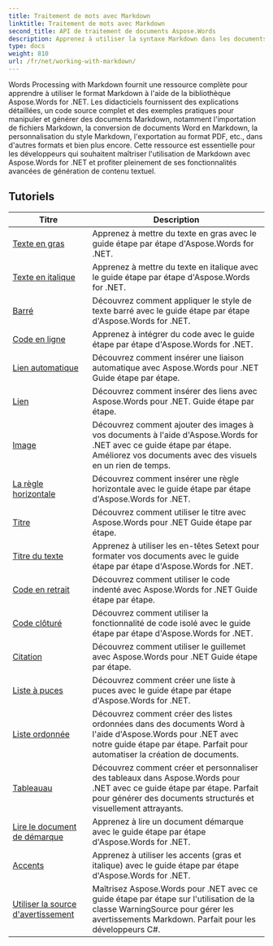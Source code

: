 ```yaml
---
title: Traitement de mots avec Markdown
linktitle: Traitement de mots avec Markdown
second_title: API de traitement de documents Aspose.Words
description: Apprenez à utiliser la syntaxe Markdown dans les documents Word à l'aide d'Aspose.Words for .NET avec ces didacticiels étape par étape et ces exemples pratiques.
type: docs
weight: 810
url: /fr/net/working-with-markdown/
---
```


Words Processing with Markdown fournit une ressource complète pour apprendre à utiliser le format Markdown à l'aide de la bibliothèque Aspose.Words for .NET. Les didacticiels fournissent des explications détaillées, un code source complet et des exemples pratiques pour manipuler et générer des documents Markdown, notamment l'importation de fichiers Markdown, la conversion de documents Word en Markdown, la personnalisation du style Markdown, l'exportation au format PDF, etc., dans d'autres formats et bien plus encore. Cette ressource est essentielle pour les développeurs qui souhaitent maîtriser l'utilisation de Markdown avec Aspose.Words for .NET et profiter pleinement de ses fonctionnalités avancées de génération de contenu textuel.

 ## Tutoriels
| Titre | Description |
| --- | --- |
| [Texte en gras](./bold-text/) | Apprenez à mettre du texte en gras avec le guide étape par étape d'Aspose.Words for .NET. |
| [Texte en italique](./italic-text/) | Apprenez à mettre du texte en italique avec le guide étape par étape d'Aspose.Words for .NET. |
| [Barré](./strikethrough/) | Découvrez comment appliquer le style de texte barré avec le guide étape par étape d'Aspose.Words for .NET. |
| [Code en ligne](./inline-code/) | Apprenez à intégrer du code avec le guide étape par étape d'Aspose.Words for .NET. |
| [Lien automatique](./autolink/) | Découvrez comment insérer une liaison automatique avec Aspose.Words pour .NET Guide étape par étape. |
| [Lien](./link/) | Découvrez comment insérer des liens avec Aspose.Words pour .NET. Guide étape par étape. |
| [Image](./image/) | Découvrez comment ajouter des images à vos documents à l'aide d'Aspose.Words for .NET avec ce guide étape par étape. Améliorez vos documents avec des visuels en un rien de temps. |
| [La règle horizontale](./horizontal-rule/) | Découvrez comment insérer une règle horizontale avec le guide étape par étape d'Aspose.Words for .NET. |
| [Titre](./heading/) | Découvrez comment utiliser le titre avec Aspose.Words pour .NET Guide étape par étape. |
| [Titre du texte](./setext-heading/) | Apprenez à utiliser les en-têtes Setext pour formater vos documents avec le guide étape par étape d'Aspose.Words for .NET. |
| [Code en retrait](./indented-code/) | Découvrez comment utiliser le code indenté avec Aspose.Words for .NET Guide étape par étape. |
| [Code clôturé](./fenced-code/) | Découvrez comment utiliser la fonctionnalité de code isolé avec le guide étape par étape d'Aspose.Words for .NET. |
| [Citation](./quote/) | Découvrez comment utiliser le guillemet avec Aspose.Words pour .NET Guide étape par étape. |
| [Liste à puces](./bulleted-list/) | Découvrez comment créer une liste à puces avec le guide étape par étape d'Aspose.Words for .NET. |
| [Liste ordonnée](./ordered-list/) | Découvrez comment créer des listes ordonnées dans des documents Word à l'aide d'Aspose.Words pour .NET avec notre guide étape par étape. Parfait pour automatiser la création de documents. |
| [Tableauau](./table/) | Découvrez comment créer et personnaliser des tableaux dans Aspose.Words pour .NET avec ce guide étape par étape. Parfait pour générer des documents structurés et visuellement attrayants. |
| [Lire le document de démarque](./read-markdown-document/) | Apprenez à lire un document démarque avec le guide étape par étape d'Aspose.Words for .NET. |
| [Accents](./emphases/) | Apprenez à utiliser les accents (gras et italique) avec le guide étape par étape d'Aspose.Words for .NET. |
| [Utiliser la source d'avertissement](./use-warning-source/) | Maîtrisez Aspose.Words pour .NET avec ce guide étape par étape sur l'utilisation de la classe WarningSource pour gérer les avertissements Markdown. Parfait pour les développeurs C#. |
